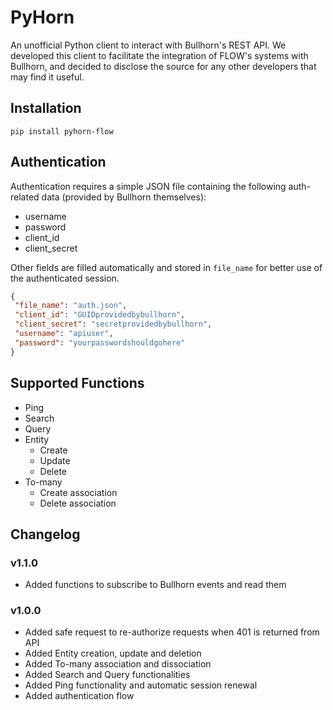 # PyHorn

An unofficial Python client to interact with Bullhorn's REST API.
We developed this client to facilitate the integration of FLOW's systems with Bullhorn, and decided to disclose the source for any other developers that may find it useful.

## Installation

`pip install pyhorn-flow`

## Authentication

Authentication requires a simple JSON file containing the following auth-related data (provided by Bullhorn themselves):

- username
- password
- client_id
- client_secret

Other fields are filled automatically and stored in `file_name` for better use of the authenticated session.

```json
{
 "file_name": "auth.json",
 "client_id": "GUIDprovidedbybullhorn",
 "client_secret": "secretprovidedbybullhorn",
 "username": "apiuser",
 "password": "yourpasswordshouldgohere"
}
```

## Supported Functions

- Ping
- Search
- Query
- Entity
  - Create
  - Update
  - Delete
- To-many
  - Create association
  - Delete association

## Changelog

### v1.1.0

- Added functions to subscribe to Bullhorn events and read them

### v1.0.0

- Added safe request to re-authorize requests when 401 is returned from API
- Added Entity creation, update and deletion
- Added To-many association and dissociation
- Added Search and Query functionalities
- Added Ping functionality and automatic session renewal
- Added authentication flow
